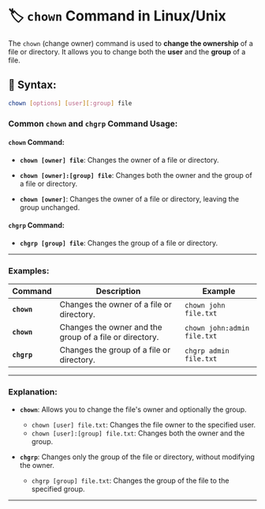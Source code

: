 # 🏷️ `chown` Command in Linux/Unix

The `chown` (change owner) command is used to **change the ownership** of a file or directory. It allows you to change both the **user** and the **group** of a file.

## 📝 Syntax:
```bash
chown [options] [user][:group] file
```

### Common `chown` and `chgrp` Command Usage:

#### **`chown` Command:**

- **`chown [owner] file`**: Changes the owner of a file or directory.

- **`chown [owner]:[group] file`**: Changes both the owner and the group of a file or directory.

- **`chown [owner]`**: Changes the owner of a file or directory, leaving the group unchanged.

#### **`chgrp` Command:**

- **`chgrp [group] file`**: Changes the group of a file or directory.

---

### Examples:

| **Command** | **Description** | **Example** |
|-------------|-----------------|-------------|
| **`chown`** | Changes the owner of a file or directory. | `chown john file.txt` |
| **`chown`** | Changes the owner and the group of a file or directory. | `chown john:admin file.txt` |
| **`chgrp`** | Changes the group of a file or directory. | `chgrp admin file.txt` |

---

### Explanation:

- **`chown`**: Allows you to change the file's owner and optionally the group.
  - `chown [user] file.txt`: Changes the file owner to the specified user.
  - `chown [user]:[group] file.txt`: Changes both the owner and the group.
  
- **`chgrp`**: Changes only the group of the file or directory, without modifying the owner.
  - `chgrp [group] file.txt`: Changes the group of the file to the specified group.

---
